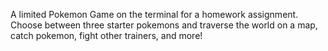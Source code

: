 A limited Pokemon Game on the terminal for a homework assignment. 
Choose between three starter pokemons and traverse the world on 
a map, catch pokemon, fight other trainers, and more!
